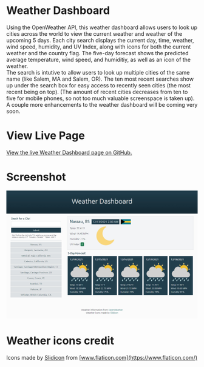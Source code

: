 # Weather Dashboard
Using the OpenWeather API, this weather dashboard allows users to look up cities across the world to view the current weather and weather of the upcoming 5 days. Each city search displays the current day, time, weather, wind speed, humidity, and UV Index, along with icons for both the current weather and the country flag. The five-day forecast shows the predicted average temperature, wind speed, and humiditiy, as well as an icon of the weather.\
The search is intutive to allow users to look up multiple cities of the same name (like Salem, MA and Salem, OR). The ten most recent searches show up under the search box for easy access to recently seen cities (the most recent being on top). (The amount of recent cities decreases from ten to five for mobile phones, so not too much valuable screenspace is taken up).\
A couple more enhancements to the weather dashboard will be coming very soon.

# View Live Page
[View the live Weather Dashboard page on GitHub.](https://jcolecodes.github.io/weather-dashboard-challenge-06/)

# Screenshot
![Screenshot of the weather dashboard in 1400px width](./screenshot.jpg)

# Weather icons credit
Icons made by [Slidicon](https://www.flaticon.com/authors/slidicon) from [www.flaticon.com](https://www.flaticon.com/)